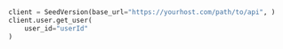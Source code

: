 ```python


client = SeedVersion(base_url="https://yourhost.com/path/to/api", )        
client.user.get_user(
	user_id="userId"
)
 
```                        


